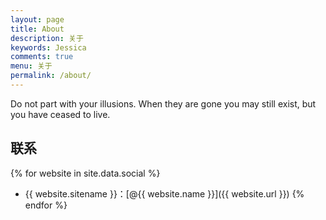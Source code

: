 ```yaml
---
layout: page
title: About
description: 关于
keywords: Jessica
comments: true
menu: 关于
permalink: /about/
---
```


Do not part with your illusions. When they are gone you may still exist, but you have ceased to live. 

## 联系

{% for website in site.data.social %}
* {{ website.sitename }}：[@{{ website.name }}]({{ website.url }})
{% endfor %}